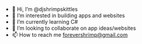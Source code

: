 - 👋 Hi, I’m @djshrimpskittles
- 👀 I’m interested in building apps and websites
- 🌱 I’m currently learning C#
- 💞️ I’m looking to collaborate on app ideas/websites
- 📫 How to reach me forevershrimp@gmail.com

<!---
djshrimpskittles/djshrimpskittles is a ✨ special ✨ repository because its `README.md` (this file) appears on your GitHub profile.
You can click the Preview link to take a look at your changes.
--->
